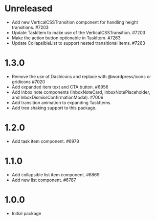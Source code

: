 # Unreleased

-   Add new VerticalCSSTransition component for handling height transitions. #7203
-   Update TaskItem to make use of the VerticalCSSTransition. #7203
-   Make the action button optionable in TaskItem. #7263
-   Update CollapsibleList to support nested transitional items. #7263

# 1.3.0

-   Remove the use of Dashicons and replace with @wordpress/icons or gridicons #7020
-   Add expanded item text and CTA button. #6956
-   Add inbox note components (InboxNoteCard, InboxNotePlaceholder, and InboxDismissConfirmationModal). #7006
-   Add transition animation to expanding TaskItems.
-   Add tree shaking support to this package.

# 1.2.0

-   Add task item component. #6978

# 1.1.0

-   Add collapsible list item component. #6869
-   Add new list component. #6787

# 1.0.0

-   Initial package
